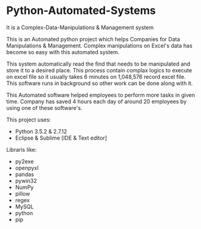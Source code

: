 # Python-Automated-Systems
It is a Complex-Data-Manipulations & Management system

This is an Automated python project which helps Companies for Data Manipulations & Management. Complex manipulations on Excel's data has become so easy with this automated system.

This system automatically read the find that needs to be manipulated and store it to a desired place. This process contain complax logics to execute on excel file so it usually takes 6 minutes on 1,048,576 record excel file. This software runs in background so other work can be done along with it.

This Automated software helped employees to perform more tasks in given time. Company has saved 4 hours each day of around 20 employees by using one of these software's.

This project uses:
* Python 3.5.2 & 2.7.12
* Eclipse & Sublime [IDE & Text editor]

Libraris like:
* py2exe
* openpyxl
* pandas
* pywin32
* NumPy
* pillow
* regex
* MySQL
* python
* pip

